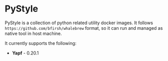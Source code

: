 # PyStyle

PyStyle is a collection of python related utility docker images.
It follows `https://github.com/bfirsh/whalebrew` format, so it can run and managed as native tool in host machine.

It currently supports the following:

- **Yapf** - 0.20.1
